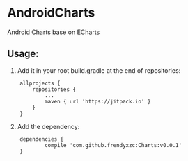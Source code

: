 # AndroidCharts
Android Charts base on ECharts

## Usage:

1. Add it in your root build.gradle at the end of repositories:

```
	allprojects {
		repositories {
			...
			maven { url 'https://jitpack.io' }
		}
	}
```

2. Add the dependency:

```
	dependencies {
	        compile 'com.github.frendyxzc:Charts:v0.0.1'
	}

```